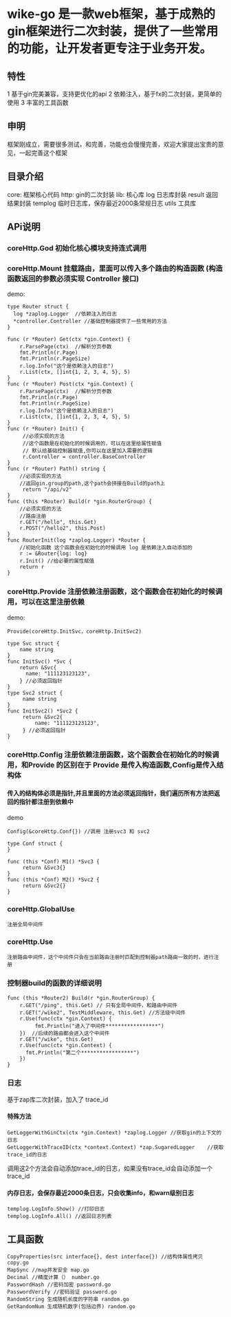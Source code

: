 # wike-go 是一款web框架，基于成熟的gin框架进行二次封装，提供了一些常用的功能，让开发者更专注于业务开发。

## 特性 
  1 基于gin完美兼容，支持更优化的api
  2 依赖注入，基于fx的二次封装，更简单的使用
  3 丰富的工具函数
## 申明
  框架刚成立，需要很多测试，和完善，功能也会慢慢完善，欢迎大家提出宝贵的意见，一起完善这个框架
## 目录介绍
   core: 框架核心代码
   http: gin的二次封装
   lib: 核心库
      log 日志库封装
      result 返回结果封装
      templog 临时日志库，保存最近2000条常规日志
      utils 工具库
## APi说明
### coreHttp.God 初始化核心模块支持连式调用
### coreHttp.Mount  挂载路由，里面可以传入多个路由的构造函数 (构造函数返回的参数必须实现 Controller 接口)
demo:

    type Router struct {
      log *zaplog.Logger  //依赖注入的日志
      *controller.Controller //基础控制器提供了一些常用的方法
    }
    
    func (r *Router) Get(ctx *gin.Context) {
        r.ParsePage(ctx)  //解析分页参数
        fmt.Println(r.Page)
        fmt.Println(r.PageSize)
        r.log.Info("这个是依赖注入的日志")
        r.List(ctx, []int{1, 2, 3, 4, 5}, 5)
    }
    func (r *Router) Post(ctx *gin.Context) {
        r.ParsePage(ctx)  //解析分页参数
        fmt.Println(r.Page)
        fmt.Println(r.PageSize)
        r.log.Info("这个是依赖注入的日志")
        r.List(ctx, []int{1, 2, 3, 4, 5}, 5)
    }
    func (r *Router) Init() {
         //必须实现的方法
         //这个函数是在初始化的时候调用的，可以在这里给属性赋值
         // 默认给基础控制器赋值,你可以在这里加入需要的逻辑
         r.Controller = controller.BaseController
    }
    func (r *Router) Path() string {
        //必须实现的方法
        //返回gin.group的path,这个path会拼接在Build的path上
         return "/api/v2"
    }
    func (this *Router) Build(r *gin.RouterGroup) {
        //必须实现的方法
        //路由注册
        r.GET("/hello", this.Get)
        r.POST("/hello2", this.Post)
    }
    func RouterInit(log *zaplog.Logger) *Router {
        //初始化函数 这个函数会在初始化的时候调用 log 是依赖注入自动添加的
        r := &Router{log: log}
        r.Init() //给必要的属性赋值
        return r
    }

### coreHttp.Provide  注册依赖注册函数，这个函数会在初始化的时候调用，可以在这里注册依赖
demo:

    Provide(coreHttp.InitSvc，coreHttp.InitSvc2)

    type Svc struct {
        name string
    }
    func InitSvc() *Svc {
        return &Svc{
          name: "111123123123",
        } //必须返回指针
    }
    type Svc2 struct {
         name string
    }
    func InitSvc2() *Svc2 {
         return &Svc2{
             name: "111123123123",
         } //必须返回指针
    }

### coreHttp.Config  注册依赖注册函数，这个函数会在初始化的时候调用，和Provide 的区别在于 Provide 是传入构造函数,Config是传入结构体
#### 传入的结构体必须是指针,并且里面的方法必须返回指针，我们遍历所有方法把返回的指针都注册到依赖中

demo

    Config(&coreHttp.Conf{}) //调用 注册svc3 和 svc2

    type Conf struct {
    }
    
    func (this *Conf) M1() *Svc3 {
         return &Svc3{}
    }
    func (this *Conf) M2() *Svc2 {
         return &Svc2{}
    }
### coreHttp.GlobalUse
    注册全局中间件 
### coreHttp.Use
    注册路由中间件，这个中间件只会在当前路由注册时匹配到控制器path路由一致的时，进行注册

### 控制器build的函数的详细说明

    func (this *Router2) Build(r *gin.RouterGroup) {
        r.GET("/ping", this.Get) // 只有全局中间件，和路由中间件
        r.GET("/wike2", TestMiddleware, this.Get) //方法级中间件
        r.Use(func(ctx *gin.Context) {
             fmt.Println("进入了中间件*****************")
        })  //后续的路由都会进入这个中间件
        r.GET("/wike", this.Get)
        r.Use(func(ctx *gin.Context) {
          fmt.Println("第二个*****************")
        })
    }

### 日志
  基于zap库二次封装，加入了 trace_id
#### 特殊方法
    GetLoggerWithGinCtx(ctx *gin.Context) *zaplog.Logger //获取gin的上下文的日志
    GetLoggerWithTraceID(ctx *context.Context) *zap.SugaredLogger    //获取trace_id的日志

调用这2个方法会自动添加trace_id的日志，如果没有trace_id会自动添加一个trace_id

#### 内存日志，会保存最近2000条日志，只会收集info，和warn级别日志 
    templog.LogInfo.Show() //打印日志
    templog.LogInfo.All() //返回日志列表

## 工具函数
    CopyProperties(src interface{}, dest interface{}) //结构体属性拷贝 copy.go
    MapSync //map并发安全 map.go
    Decimal //精度计算（） number.go
    PasswordHash //密码加密 password.go
    PasswordVerify //密码验证 password.go
    RandomString 生成随机长度的字符串 random.go
    GetRandomNum 生成随机数字(包括边界) random.go
